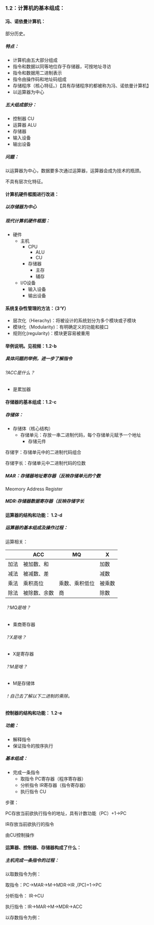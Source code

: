 ### 1.2：计算机的基本组成：

#### 冯、诺依曼计算机：

部分历史。

##### 特点：

- 计算机由五大部分组成
- 指令和数据以同等地位存于存储器，可按地址寻访
- 指令和数据用二进制表示
- 指令由操作码和地址码组成
- 存储程序（核心特征。）【具有存储程序的都被称为冯、诺依曼计算机】
- 以运算器为中心

##### 五大组成部分：

- 控制器 CU
- 运算器 ALU
- 存储器
- 输入设备
- 输出设备

##### 问题：

以运算器为中心，数据要多次通过运算器，运算器会成为技术的瓶颈。

不具有层次化特征。

#### 计算机硬件框图进行改进：

##### 以存储器为中心

##### 现代计算机硬件框图：

- 硬件
  - 主机
    - CPU
      - ALU
      - CU
    - 存储器
      - 主存
      - 辅存
  - I/O设备
    - 输入设备
    - 输出设备

#### 系统复杂性管理的方法：（3‘Y）

- 层次化（Hierachy)：将被设计的系统划分为多个模块或子模块
- 模块化（Modularity)：有明确定义的功能和接口
- 规则化(regularity)：模块更容易被重用

#### 举例说明。见视频：1.2-b

##### 具体问题的举例，进一步了解指令

###### ?ACC是什么？

- 是累加器

#### 存储器的基本组成：1.2-c

##### 存储体：

- 存储体（核心结构）
  - 存储单元：存放一串二进制代码，每个存储单元赋予一个地址
    - 存储元件

存储字：存储单元中的二进制代码组合

存储字长：存储单元中二进制代码的位数

##### MAR：存储器地址寄存器（反映存储单元的个数

Meomory Address Register

##### MDR:存储器数据寄存器（反映存储字长

#### 运算器的结构和功能： 1.2-d

##### 运算器的基本组成及操作过程：

运算相关：

|      | ACC          | MQ             | X      |
| ---- | ------------ | -------------- | ------ |
| 加法 | 被加数、和   |                | 加数   |
| 减法 | 被减数、差   |                | 减数   |
| 乘法 | 乘积高位     | 乘数、乘积低位 | 被乘数 |
| 除法 | 被除数、余数 | 商             | 除数   |

###### ？MQ是啥？

- 乘商寄存器

###### ？X是啥？

- X是寄存器

###### ？M是啥？

- M是存储体

###### ！自己去了解以下二进制的乘除。

#### 控制器的结构和功能： 1.2-e

##### 功能：

- 解释指令
- 保证指令的按序执行

##### 基本组成：

- 完成一条指令
  - 取指令   PC寄存器（程序寄存器）
  - 分析指令   IR寄存器（指令寄存器）
  - 执行指令   CU

步骤：

PC存放当前欲执行指令的地址，具有计数功能（PC）+1->PC

IR存放当前欲执行的指令

由CU控制操作

#### 运算器、控制器、存储器构成了什么：

##### 主机完成一条指令的过程：

以取数指令为例：

取指令：PC->MAR->M->MDR->IR ,(PC)+1->PC

分析指令： IR->CU

执行指令：IR->MAR->M->MDR->ACC

以存数指令为例：